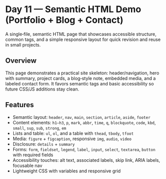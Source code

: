 # Day 11 — Semantic HTML Demo (Portfolio + Blog + Contact)

A single‑file, semantic HTML page that showcases accessible structure, common tags, and a simple responsive layout for quick revision and reuse in small projects.

## Overview
This page demonstrates a practical site skeleton: header/navigation, hero with summary, project cards, a blog‑style note, embedded media, and a labeled contact form. It favors semantic tags and basic accessibility so future CSS/JS additions stay clean.

## Features
- Semantic layout: `header`, `nav`, `main`, `section`, `article`, `aside`, `footer`
- Content elements: `h1–h3`, `p`, `mark`, `abbr`, `time`, `q`, `blockquote`, `code`, `kbd`, `small`, `sup`, `sub`, `strong`, `em`
- Lists and table: `ul`, `ol`, and a table with `thead`, `tbody`, `tfoot`
- Media: `figure` + `figcaption`, responsive `img`, `audio`, `video`
- Disclosure: `details` + `summary`
- Forms: `form`, `fieldset`, `legend`, `label`, `input`, `select`, `textarea`, `button` with required fields
- Accessibility touches: alt text, associated labels, skip link, ARIA labels, focusable nav
- Lightweight CSS with variables and responsive grid

